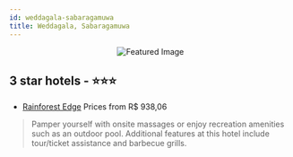 ```yaml
---
id: weddagala-sabaragamuwa
title: Weddagala, Sabaragamuwa
---
```


<center><img src="https://i.travelapi.com/hotels/17000000/16240000/16235600/16235527/34753467_z.jpg" alt="Featured Image" /></center>


##  3 star hotels - ⭐️⭐️⭐️

-    [Rainforest Edge](https://us.hurb.com/hotels/weddagala/rainforest-edge-JNP-JP01035R?cmp=18055) Prices from R$ 938,06
   > Pamper yourself with onsite massages or enjoy recreation amenities such as an outdoor pool. Additional features at this hotel include tour/ticket assistance and barbecue grills.
